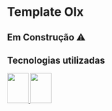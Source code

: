 # Template Olx 

## Em Construção ⚠️

## Tecnologias utilizadas
<div>
<a href="https://redux.js.org/" target="_blank">
  <img width="50px" height="70px" src="https://cdn.jsdelivr.net/gh/devicons/devicon/icons/redux/redux-original.svg" />
</a>
<a href="https://pt-br.reactjs.org/" target="_blank">
  <img width="50px" height="70px" src="https://cdn.jsdelivr.net/gh/devicons/devicon/icons/react/react-original.svg" />
</a>
  
</div>



<!--
### `Layout for Desktop`
![Desktop](https://github.com/Gustavo-mts/projeto_olx/blob/main/frontend/projeto_olx.gif)
-->
